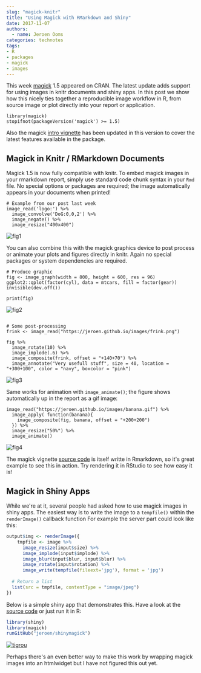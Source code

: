 ```yaml
---
slug: "magick-knitr"
title: "Using Magick with RMarkdown and Shiny"
date: 2017-11-07
authors:
  - name: Jeroen Ooms
categories: technotes
tags:
- R
- packages
- magick
- images
---
```


This week [magick](https://cran.r-project.org/web/packages/magick/vignettes/intro.html) 1.5 appeared on CRAN. The latest update adds support for using images in knitr documents and shiny apps. In this post we show how this nicely ties together a reproducible image workflow in R, from source image or plot directly into your report or application.

```{r}
library(magick)
stopifnot(packageVersion('magick') >= 1.5)
```


Also the magick [intro vignette](https://cran.r-project.org/web/packages/magick/vignettes/intro.html) has been updated in this version to cover the latest features available in the package.



## Magick in Knitr / RMarkdown Documents

Magick 1.5 is now fully compatible with knitr. To embed magick images in your rmarkdown report, simply use standard code chunk syntax in your `Rmd` file. No special options or packages are required; the image automatically appears in your documents when printed! 

```{r}
# Example from our post last week
image_read('logo:') %>%
  image_convolve('DoG:0,0,2') %>%
  image_negate() %>%
  image_resize("400x400")
```

![fig1](https://i.imgur.com/PhwCJ4k.gif)

You can also combine this with the magick graphics device to post process or animate your plots and figures directly in knitr. Again no special packages or system dependencies are required.
  
```{r}
# Produce graphic
fig <- image_graph(width = 800, height = 600, res = 96)
ggplot2::qplot(factor(cyl), data = mtcars, fill = factor(gear))
invisible(dev.off())

print(fig)
```

![fig2](https://i.imgur.com/zFLcHws.png)

```{r}

# Some post-processing
frink <- image_read("https://jeroen.github.io/images/frink.png")

fig %>%
  image_rotate(10) %>%
  image_implode(.6) %>%
  image_composite(frink, offset = "+140+70") %>%
  image_annotate("Very usefull stuff", size = 40, location = "+300+100", color = "navy", boxcolor = "pink")
```

![fig3](https://i.imgur.com/0E5cqaz.png)

Same works for animation with `image_animate()`; the figure shows automatically up in the report as a gif image:

```{r}
image_read("https://jeroen.github.io/images/banana.gif") %>%
  image_apply( function(banana){
    image_composite(fig, banana, offset = "+200+200")
  }) %>% 
  image_resize("50%") %>% 
  image_animate()
```

![fig4](https://i.imgur.com/mi67gjt.gif)


The magick vignette [source code](https://raw.githubusercontent.com/ropensci/magick/master/vignettes/intro.Rmd) is itself writte in Rmarkdown, so it's great example to see this in action. Try rendering it in RStudio to see how easy it is!

## Magick in Shiny Apps

While we're at it, several people had asked how to use magick images in shiny apps. The easiest way is to write the image to a `tempfile()` within the `renderImage()` callback function For example the server part could look like this:

```r
output$img <- renderImage({
    tmpfile <- image %>%
      image_resize(input$size) %>%
      image_implode(input$implode) %>%
      image_blur(input$blur, input$blur) %>%
      image_rotate(input$rotation) %>%
      image_write(tempfile(fileext='jpg'), format = 'jpg')
  
  # Return a list
  list(src = tmpfile, contentType = "image/jpeg")
})
```

Below is a simple shiny app that demonstrates this. Have a look at the [source code](https://github.com/jeroen/shinymagick/blob/master/app.R) or just run it in R:

```r
library(shiny)
library(magick)
runGitHub("jeroen/shinymagick")
```

[![tigrou](https://i.imgur.com/tTFk7ig.jpg)](https://jeroen.shinyapps.io/shinymagick)

Perhaps there's an even better way to make this work by wrapping magick images into an htmlwidget but I have not figured this out yet.

